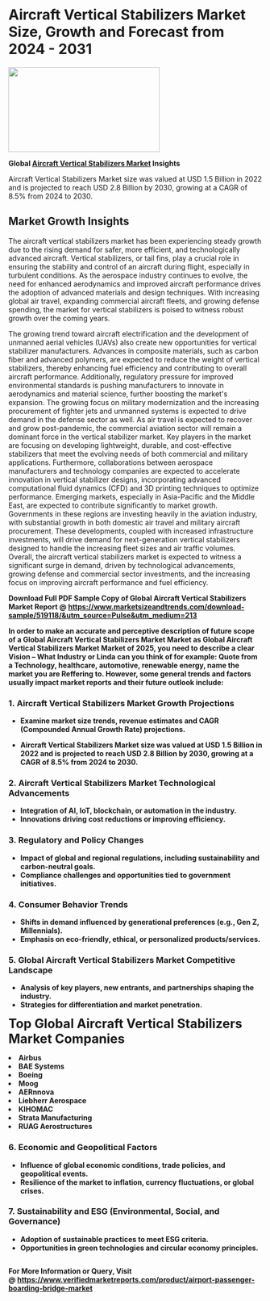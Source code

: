 <H1>Aircraft Vertical Stabilizers Market Size, Growth and Forecast from 2024 - 2031</H1><img class="aligncenter size-medium wp-image-584254" src="https://thirdeyenews.in/wp-content/uploads/2024/09/Global-Market-Research-300x168.jpeg" alt="" width="300" height="168" /><p><strong>Global&nbsp;<a href="https://www.marketsizeandtrends.com/download-sample/519118/&amp;utm_source=Pulse&amp;utm_medium=213">Aircraft Vertical Stabilizers Market</a> Insights</strong></p><p>Aircraft Vertical Stabilizers Market size was valued at USD 1.5 Billion in 2022 and is projected to reach USD 2.8 Billion by 2030, growing at a CAGR of 8.5% from 2024 to 2030.</p><p><h2>Market Growth Insights</h2> <p>The aircraft vertical stabilizers market has been experiencing steady growth due to the rising demand for safer, more efficient, and technologically advanced aircraft. Vertical stabilizers, or tail fins, play a crucial role in ensuring the stability and control of an aircraft during flight, especially in turbulent conditions. As the aerospace industry continues to evolve, the need for enhanced aerodynamics and improved aircraft performance drives the adoption of advanced materials and design techniques. With increasing global air travel, expanding commercial aircraft fleets, and growing defense spending, the market for vertical stabilizers is poised to witness robust growth over the coming years.</p> <p><strong></strong></p> <p>The growing trend toward aircraft electrification and the development of unmanned aerial vehicles (UAVs) also create new opportunities for vertical stabilizer manufacturers. Advances in composite materials, such as carbon fiber and advanced polymers, are expected to reduce the weight of vertical stabilizers, thereby enhancing fuel efficiency and contributing to overall aircraft performance. Additionally, regulatory pressure for improved environmental standards is pushing manufacturers to innovate in aerodynamics and material science, further boosting the market's expansion. The growing focus on military modernization and the increasing procurement of fighter jets and unmanned systems is expected to drive demand in the defense sector as well. As air travel is expected to recover and grow post-pandemic, the commercial aviation sector will remain a dominant force in the vertical stabilizer market. Key players in the market are focusing on developing lightweight, durable, and cost-effective stabilizers that meet the evolving needs of both commercial and military applications. Furthermore, collaborations between aerospace manufacturers and technology companies are expected to accelerate innovation in vertical stabilizer designs, incorporating advanced computational fluid dynamics (CFD) and 3D printing techniques to optimize performance. Emerging markets, especially in Asia-Pacific and the Middle East, are expected to contribute significantly to market growth. Governments in these regions are investing heavily in the aviation industry, with substantial growth in both domestic air travel and military aircraft procurement. These developments, coupled with increased infrastructure investments, will drive demand for next-generation vertical stabilizers designed to handle the increasing fleet sizes and air traffic volumes. Overall, the aircraft vertical stabilizers market is expected to witness a significant surge in demand, driven by technological advancements, growing defense and commercial sector investments, and the increasing focus on improving aircraft performance and fuel efficiency.</p> <p><strong></p><p><span class=""><strong>Download Full PDF Sample Copy of Global Aircraft Vertical Stabilizers Market Report</strong> @ <a href="https://www.marketsizeandtrends.com/download-sample/519118/&amp;utm_source=Pulse&amp;utm_medium=213" target="_blank">https://www.marketsizeandtrends.com/download-sample/519118/&amp;utm_source=Pulse&amp;utm_medium=213</a></span></p><p>In order to make an accurate and perceptive description of future scope of a Global&nbsp;Aircraft Vertical Stabilizers Market Market as Global&nbsp;Aircraft Vertical Stabilizers Market Market of 2025, you need to describe a clear Vision &ndash; What Industry or Linda can you think of for example: Quote from a Technology, healthcare, automotive, renewable energy, name the market you are Reffering to. However, some general trends and factors usually impact market reports and their future outlook include:</p><h3>1.&nbsp;<strong>Aircraft Vertical Stabilizers Market Growth Projections</strong></h3><ul><li>Examine market size trends, revenue estimates and CAGR (Compounded Annual Growth Rate) projections.</li><li><p>Aircraft Vertical Stabilizers Market size was valued at USD 1.5 Billion in 2022 and is projected to reach USD 2.8 Billion by 2030, growing at a CAGR of 8.5% from 2024 to 2030.</p></li></ul><h3>2.&nbsp;<strong>Aircraft Vertical Stabilizers Market Technological Advancements</strong></h3><ul><li>Integration of AI, IoT, blockchain, or automation in the industry.</li><li>Innovations driving cost reductions or improving efficiency.</li></ul><h3>3.&nbsp;<strong>Regulatory and Policy Changes</strong></h3><ul><li>Impact of global and regional regulations, including sustainability and carbon-neutral goals.</li><li>Compliance challenges and opportunities tied to government initiatives.</li></ul><h3>4.&nbsp;<strong>Consumer Behavior Trends</strong></h3><ul><li>Shifts in demand influenced by generational preferences (e.g., Gen Z, Millennials).</li><li>Emphasis on eco-friendly, ethical, or personalized products/services.</li></ul><h3>5.&nbsp;<strong>Global Aircraft Vertical Stabilizers Market Competitive Landscape</strong></h3><ul><li>Analysis of key players, new entrants, and partnerships shaping the industry.</li><li>Strategies for differentiation and market penetration.</li></ul><p data-pm-slice="1 1 []"><span style="color: inherit; font-family: inherit; font-size: 25px;">Top Global Aircraft Vertical Stabilizers Market Companies</span></p><div class="" data-test-id=""><p><li>Airbus</li><li> BAE Systems</li><li> Boeing</li><li> Moog</li><li> AERnnova</li><li> Liebherr Aerospace</li><li> KIHOMAC</li><li> Strata Manufacturing</li><li> RUAG Aerostructures</li></p></div><h3>6.&nbsp;<strong>Economic and Geopolitical Factors</strong></h3><ul><li>Influence of global economic conditions, trade policies, and geopolitical events.</li><li>Resilience of the market to inflation, currency fluctuations, or global crises.</li></ul><h3>7.&nbsp;<strong>Sustainability and ESG (Environmental, Social, and Governance)</strong></h3><ul><li>Adoption of sustainable practices to meet ESG criteria.</li><li>Opportunities in green technologies and circular economy principles.</li></ul><h2><strong style="font-size: 14px;">For More Information or Query, Visit @&nbsp;</strong><a style="background-color: #ffffff; font-size: 14px;" href="https://www.marketsizeandtrends.com/report/aircraft-vertical-stabilizers-market/" target="_blank">https://www.verifiedmarketreports.com/product/airport-passenger-boarding-bridge-market</a></h2>
